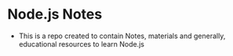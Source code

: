 # Node.js Notes
* This is a repo created to contain Notes, materials and generally, educational resources to learn Node.js
